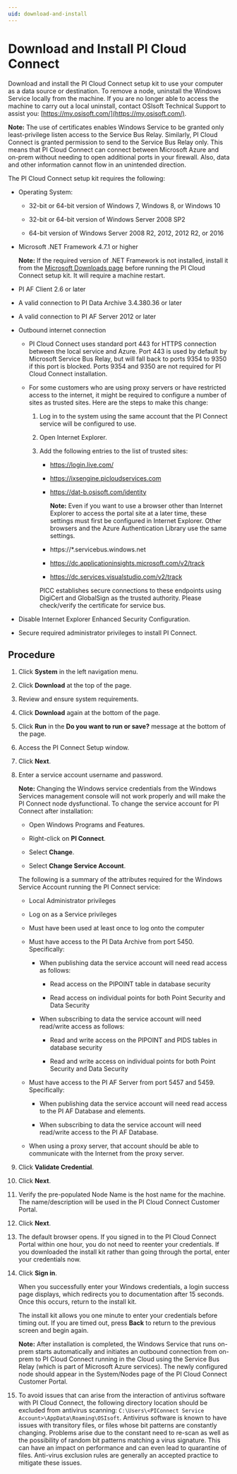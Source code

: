 ```yaml
---
uid: download-and-install
---
```


# Download and Install PI Cloud Connect

Download and install the PI Cloud Connect setup kit to use your computer as a data source or destination. To remove a node, uninstall the Windows Service locally from the machine. If you are no longer able to access the machine to carry out a local uninstall, contact OSIsoft Technical Support to assist you: [https://my.osisoft.com/](https://my.osisoft.com/).

**Note:** The use of certificates enables Windows Service to be granted only least-privilege listen access to the Service Bus Relay. Similarly, PI Cloud Connect is granted permission to send to the Service Bus Relay only. This means that PI Cloud Connect can connect between Microsoft Azure and on-prem without needing to open additional ports in your firewall. Also, data and other information cannot flow in an unintended direction.

The PI Cloud Connect setup kit requires the following:

- Operating System:

  - 32-bit or 64-bit version of Windows 7, Windows 8, or Windows 10

  - 32-bit or 64-bit version of Windows Server 2008 SP2

  - 64-bit version of Windows Server 2008 R2, 2012, 2012 R2, or 2016

- Microsoft .NET Framework 4.7.1 or higher

  **Note:** If the required version of .NET Framework is not installed, install it from the
				[Microsoft Downloads page](https://dotnet.microsoft.com/download/dotnet-framework/thank-you/net471-web-installer) before running the PI Cloud Connect setup kit. It will require a machine restart.

- PI AF Client 2.6 or later

- A valid connection to PI Data Archive 3.4.380.36 or later

- A valid connection to PI AF Server 2012 or later

- Outbound internet connection

  - PI Cloud Connect uses standard port 443 for HTTPS connection between the local service and Azure. Port 443 is used by default by Microsoft Service Bus Relay, but will fall back to ports 9354 to 9350 if this port is blocked. Ports 9354 and 9350 are not required for PI Cloud Connect installation.

  - For some customers who are using proxy servers or have restricted access to the internet, it might be required to configure a number of sites as trusted sites. Here are the steps to make this change:

    1. Log in to the system using the same account that the PI Connect service will be configured to use.

    1. Open Internet Explorer.

    1. Add the following entries to the list of trusted sites:

       - https://login.live.com/

       - https://ixsengine.picloudservices.com

       - https://dat-b.osisoft.com/identity

         **Note:** Even if you want to use a browser other than Internet Explorer to access the portal site at a later time, these settings must first be configured in Internet Explorer. Other browsers and the Azure Authentication Library use the same settings.

       - https://*.servicebus.windows.net

       - https://dc.applicationinsights.microsoft.com/v2/track

       - https://dc.services.visualstudio.com/v2/track

       PICC establishes secure connections to these endpoints using DigiCert and GlobalSign as the trusted authority. Please check/verify the certificate for service bus.

- Disable Internet Explorer Enhanced Security Configuration.

- Secure required administrator privileges to install PI Connect.

## Procedure

1. Click **System** in the left navigation menu.

1. Click **Download** at the top of the page.

1. Review and ensure system requirements.

1. Click **Download** again at the bottom of the page.

1. Click **Run** in the **Do you want to run or save?** message at the bottom of the page.

1. Access the PI Connect Setup window.

1. Click **Next**.

1. Enter a service account username and password.

   **Note:** Changing the Windows service credentials from the Windows Services management console will not work properly and will make the PI Connect node dysfunctional. To change the service account for PI Connect after installation:

   - Open Windows Programs and Features.

   - Right-click on **PI Connect**.

   - Select **Change**.

   - Select **Change Service Account**.

   The following is a summary of the attributes required for the Windows Service Account running the PI Connect service:

   - Local Administrator privileges

   - Log on as a Service privileges

   - Must have been used at least once to log onto the computer

   - Must have access to the PI Data Archive from port 5450. Specifically:

     - When publishing data the service account will need read access as follows:

       - Read access on the PIPOINT table in database security

       - Read access on individual points for both Point Security and Data Security

     - When subscribing to data the service account will need read/write access as follows:

       - Read and write access on the PIPOINT and PIDS tables in database security

       - Read and write access on individual points for both Point Security and Data Security

   - Must have access to the PI AF Server from port 5457 and 5459. Specifically:

     - When publishing data the service account will need read access to the PI AF Database and elements.

     - When subscribing to data the service account will need read/write access to the PI AF Database.

   - When using a proxy server, that account should be able to communicate with the Internet from the proxy server.

1. Click **Validate Credential**.

1. Click **Next**.

1. Verify the pre-populated Node Name is the host name for the machine. The name/description will be used in the PI Cloud Connect Customer Portal.

1. Click **Next**.

1. The default browser opens. If you signed in to the PI Cloud Connect Portal within one hour, you do not need to reenter your credentials. If you downloaded the install kit rather than going through the portal, enter your credentials now.

1. Click **Sign in**.

   When you successfully enter your Windows credentials, a login success page displays, which redirects you to documentation after 15 seconds. Once this occurs, return to the install kit.

   The install kit allows you one minute to enter your credentials before timing out. If you are timed out, press **Back** to return to the previous screen and begin again.

   **Note:** After installation is completed, the Windows Service that runs on-prem starts automatically and initiates an outbound connection from on-prem to PI Cloud Connect running in the Cloud using the Service Bus Relay (which is part of Microsoft Azure services). The newly configured node should appear in the System/Nodes page of the PI Cloud Connect Customer Portal.

1. To avoid issues that can arise from the interaction of antivirus software with PI Cloud Connect, the following directory location should be excluded from antivirus scanning: `C:\Users\<PIConnect Service Account>\AppData\Roaming\OSIsoft`. Antivirus software is known to have issues with transitory files, or files whose bit patterns are constantly changing. Problems arise due to the constant need to re-scan as well as the possibility of random bit patterns matching a virus signature. This can have an impact on performance and can even lead to quarantine of files. Anti-virus exclusion rules are generally an accepted practice to mitigate these issues.
